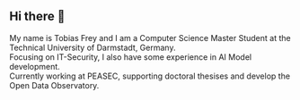 ## Hi there 👋
My name is Tobias Frey and I am a Computer Science Master Student at the Technical University of Darmstadt, Germany.<br>
Focusing on IT-Security, I also have some experience in AI Model development.<br>
Currently working at PEASEC, supporting doctoral thesises and develop the Open Data Observatory.
<!--
**FreyTobias/FreyTobias** is a ✨ _special_ ✨ repository because its `README.md` (this file) appears on your GitHub profile.

Here are some ideas to get you started:

- 🔭 I’m currently working on ...
- 🌱 I’m currently learning ...
- 👯 I’m looking to collaborate on ...
- 🤔 I’m looking for help with ...
- 💬 Ask me about ...
- 📫 How to reach me: ...
- 😄 Pronouns: ...
- ⚡ Fun fact: ...
-->

